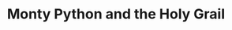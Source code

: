 ---
title: "Monty Python and the Holy Grail"

year: 1975

director: "Terry Gilliam"

summary: "King Arthur and his knights are on a mission from god"

comment: "Surprising ending, no spoilers"

image: "https://media.giphy.com/media/5tiIlnk9rPNUYWXDwl/giphy-downsized-large.gif"

imdb: "https://www.imdb.com/title/tt0071853/"

quotes:
  - "Ni!"
  - "Ni!"
  - "Ni!"
  - "Ni!"
  - "Ni!"
  - "Ni!"
---